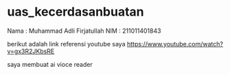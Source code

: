 # uas_kecerdasanbuatan
Nama : Muhammad Adli Firjatullah
NIM : 211011401843

berikut adalah link referensi youtube saya
https://www.youtube.com/watch?v=gx3R2JKbsRE 

saya membuat ai vioce reader
